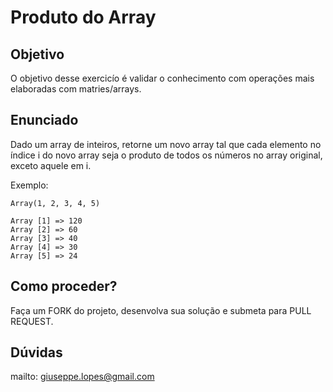 # Produto do Array

## Objetivo

O objetivo desse exercicío é validar o conhecimento com operações mais elaboradas com matries/arrays.

## Enunciado

Dado um array de inteiros, retorne um novo array tal que cada elemento no índice i do novo array seja o produto de todos os números no array original, exceto aquele em i.

Exemplo:

```
Array(1, 2, 3, 4, 5)

Array [1] => 120
Array [2] => 60
Array [3] => 40
Array [4] => 30
Array [5] => 24
```

## Como proceder?

Faça um FORK do projeto, desenvolva sua solução e submeta para PULL REQUEST.

## Dúvidas

mailto: giuseppe.lopes@gmail.com
